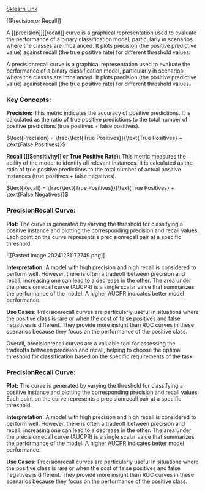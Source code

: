 [Sklearn Link](https://scikit-learn.org/1.5/auto_examples/model_selection/plot_precision_recall.html)

[[Precision or Recall]]

A [[precision]][[recall]] curve is a graphical representation used to evaluate the performance of a binary classification model, particularly in scenarios where the classes are imbalanced. It plots precision (the positive predictive value) against recall (the true positive rate) for different threshold values.

A precisionrecall curve is a graphical representation used to evaluate the performance of a binary classification model, particularly in scenarios where the classes are imbalanced. It plots precision (the positive predictive value) against recall (the true positive rate) for different threshold values.

### Key Concepts:

 **Precision:** This metric indicates the accuracy of positive predictions. It is calculated as the ratio of true positive predictions to the total number of positive predictions (true positives + false positives).

  $\text{Precision} = \frac{\text{True Positives}}{\text{True Positives} + \text{False Positives}}$

 **Recall ([[Sensitivity]] or True Positive Rate):** This metric measures the ability of the model to identify all relevant instances. It is calculated as the ratio of true positive predictions to the total number of actual positive instances (true positives + false negatives).

  $\text{Recall} = \frac{\text{True Positives}}{\text{True Positives} + \text{False Negatives}}$

### PrecisionRecall Curve:

 **Plot:** The curve is generated by varying the threshold for classifying a positive instance and plotting the corresponding precision and recall values. Each point on the curve represents a precisionrecall pair at a specific threshold.
 
![[Pasted image 20241231172749.png]]

 **Interpretation:** 
   A model with high precision and high recall is considered to perform well. However, there is often a tradeoff between precision and recall; increasing one can lead to a decrease in the other.
   The area under the precisionrecall curve (AUCPR) is a single scalar value that summarizes the performance of the model. A higher AUCPR indicates better model performance.

 **Use Cases:** Precisionrecall curves are particularly useful in situations where the positive class is rare or when the cost of false positives and false negatives is different. They provide more insight than ROC curves in these scenarios because they focus on the performance of the positive class.

Overall, precisionrecall curves are a valuable tool for assessing the tradeoffs between precision and recall, helping to choose the optimal threshold for classification based on the specific requirements of the task.

### PrecisionRecall Curve:

 **Plot:** The curve is generated by varying the threshold for classifying a positive instance and plotting the corresponding precision and recall values. Each point on the curve represents a precisionrecall pair at a specific threshold.

 **Interpretation:** 
   A model with high precision and high recall is considered to perform well. However, there is often a tradeoff between precision and recall; increasing one can lead to a decrease in the other.
   The area under the precisionrecall curve (AUCPR) is a single scalar value that summarizes the performance of the model. A higher AUCPR indicates better model performance.

 **Use Cases:** Precisionrecall curves are particularly useful in situations where the positive class is rare or when the cost of false positives and false negatives is different. They provide more insight than ROC curves in these scenarios because they focus on the performance of the positive class.

